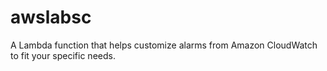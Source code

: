 # awslabsc
A Lambda function that helps customize alarms from Amazon CloudWatch to fit your specific needs.
